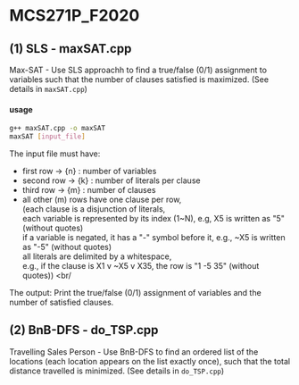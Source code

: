 # MCS271P_F2020
## (1) SLS - maxSAT.cpp
 Max-SAT - Use SLS approachh to find a true/false (0/1) assignment to variables such that the number of clauses satisfied is maximized. (See details in `maxSAT.cpp`)
 #### usage
```bash
g++ maxSAT.cpp -o maxSAT
maxSAT [input_file]
```
The input file must have: <br/> 
- first row  -> {n} : number of variables <br/>
- second row -> {k} : number of literals per clause <br/>
- third row  -> {m} : number of clauses <br/>
- all other (m) rows have one clause per row, <br/> 
    (each clause is a disjunction of literals, <br/>
    each variable is represented by its index (1~N), e.g, X5 is written as "5" (without quotes) <br/>
    if a variable is negated, it has a "-" symbol before it, e.g., ~X5 is written as "-5" (without quotes) <br/>
    all literals are delimited by a whitespace, <br/>
    e.g., if the clause is X1 v ~X5 v X35, the row is "1 -5 35" (without quotes)) <br/
    
The output: Print the true/false (0/1) assignment of variables and the number of satisfied clauses. <br/>

## (2) BnB-DFS - do_TSP.cpp
 Travelling Sales Person - Use BnB-DFS to find an ordered list of the locations (each location appears on the list exactly once), such that the total distance travelled is minimized. (See details in `do_TSP.cpp`)

